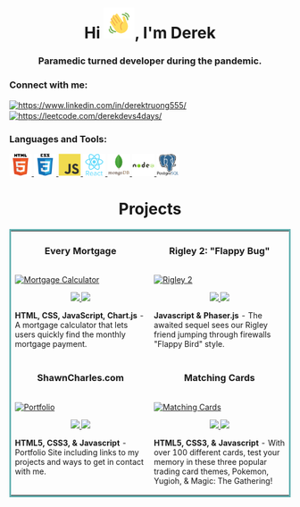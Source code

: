 <h1 align="center">Hi <img src="https://github.com/derekdevs4days/derekdevs4days/blob/main/Wave.gif" height="55px" width="55px">, I'm Derek</h1>

<h3 align="center">Paramedic turned developer during the pandemic.</h3>

<h3 align="left">Connect with me:</h3>
<p align="left">
<a href="https://linkedin.com/in/derektruong555/" target="blank"><img align="center" src="https://raw.githubusercontent.com/rahuldkjain/github-profile-readme-generator/master/src/images/icons/Social/linked-in-alt.svg" alt="https://www.linkedin.com/in/derektruong555/" height="30" width="40" /></a>
<a href="https://www.leetcode.com/https://leetcode.com/derekdevs4days/" target="blank"><img align="center" src="https://raw.githubusercontent.com/rahuldkjain/github-profile-readme-generator/master/src/images/icons/Social/leet-code.svg" alt="https://leetcode.com/derekdevs4days/" height="30" width="40" /></a>
</p>

<h3 align="left">Languages and Tools:</h3>
<p align="left">  <a href="https://www.w3.org/html/" target="_blank" rel="noreferrer"> <img src="https://raw.githubusercontent.com/devicons/devicon/master/icons/html5/html5-original-wordmark.svg" alt="html5" width="40" height="40"/> </a> <a href="https://www.w3schools.com/css/" target="_blank" rel="noreferrer"> <img src="https://raw.githubusercontent.com/devicons/devicon/master/icons/css3/css3-original-wordmark.svg" alt="css3" width="40" height="40"/> </a> <a href="https://developer.mozilla.org/en-US/docs/Web/JavaScript" target="_blank" rel="noreferrer"> <img src="https://raw.githubusercontent.com/devicons/devicon/master/icons/javascript/javascript-original.svg" alt="javascript" width="40" height="40"/> </a> <a href="https://reactjs.org/" target="_blank" rel="noreferrer"> <img src="https://raw.githubusercontent.com/devicons/devicon/master/icons/react/react-original-wordmark.svg" alt="react" width="40" height="40"/> </a> <a href="https://www.mongodb.com/" target="_blank" rel="noreferrer"> <img src="https://raw.githubusercontent.com/devicons/devicon/master/icons/mongodb/mongodb-original-wordmark.svg" alt="mongodb" width="40" height="40"/> </a> <a href="https://nodejs.org" target="_blank" rel="noreferrer"> <img src="https://raw.githubusercontent.com/devicons/devicon/master/icons/nodejs/nodejs-original-wordmark.svg" alt="nodejs" width="40" height="40"/> </a> <a href="https://www.postgresql.org" target="_blank" rel="noreferrer"> <img src="https://raw.githubusercontent.com/devicons/devicon/master/icons/postgresql/postgresql-original-wordmark.svg" alt="postgresql" width="40" height="40"/> </a>  </p>

<h1 align="center">Projects</h1>
<table bordercolor="#66b2b2">
  
  <tr>
    <td width="50%" valign="top">
      <h3 align="center">Every Mortgage</h3>
        <br />
        <a target="_blank" href="https://everymortgage.netlify.app">
            <img src="images/gif2.gif" width="100%" alt="Mortgage Calculator"/>
        </a>
        <br />
        <p align="center">
          
  <a href="https://github.com/derekdevs4days/Every-Mortgage-Calculator" target="_blank">
    <img src="https://img.shields.io/static/v1?label=|&message=REPO&color=23555f&style=plastic&logo=github&logo-color=white"/>
  </a>  
  <a href="https://everymortgage.netlify.app" target="_blank">
    <img src="https://img.shields.io/static/v1?label=|&message=WEBSITE&color=cdf998&style=plastic&logo=wordpress&logo-color=white"/>
  </a>
      </p>
        <p><strong>HTML, CSS, JavaScript, Chart.js</strong> - A mortgage calculator that lets users quickly find the monthly mortgage payment.

 </p>
    </td>
    <td width="50%" valign="top">
      <h3 align="center">Rigley 2: "Flappy Bug"</h3>
        <br />
      <a target="_blank" href="https://codepen.io/ShawnBasquiat/full/bGVWpYw">
            <img src="images/gif2.gif" width="100%"  alt="Rigley 2"/>
        </a>
        <br />
        <p align="center">
          
  <a href="https://github.com/CharlesCreativeContent/Rigley2-FlappyBug" target="_blank">
    <img src="https://img.shields.io/static/v1?label=|&message=REPO&color=23555f&style=plastic&logo=github&logo-color=white"/>
  </a>
  <a href="https://codepen.io/ShawnBasquiat/full/bGVWpYw" target="_blank">
    <img src="https://img.shields.io/static/v1?label=|&message=WEBSITE&color=cdf998&style=plastic&logo=wordpress&logo-color=white"/>
  </a>
      </p>
        <p><strong>Javascript & Phaser.js</strong> - The awaited sequel sees our Rigley friend jumping through firewalls "Flappy Bird" style.</p>
    </td>
  </tr>
  
  <tr>
    <td width="50%" valign="top">
      <h3 align="center">ShawnCharles.com</h3>
      <br />
        <a target="_blank" href="https://shawncharles.com">
          <img src="images/gif4.gif" width="100%" alt="Portfolio"/>
        </a>
      <br />
        <p align="center">
  <a href="https://github.com/CharlesCreativeContent/Portfolio2021" target="_blank">
    <img src="https://img.shields.io/static/v1?label=|&message=REPO&color=23555f&style=plastic&logo=github&logo-color=white"/>
  </a>
  <a href="http://shawncharles.com" target="_blank">
    <img src="https://img.shields.io/static/v1?label=|&message=WEBSITE&color=cdf998&style=plastic&logo=wordpress&logo-color=white"/>
  </a>
      </p>
        <p><strong>HTML5, CSS3, & Javascript</strong> - Portfolio Site including links to my projects and ways to get in contact with me.</p>
    </td>
    <td width="50%" valign="top">
      <h3 align="center">Matching Cards</h3>
        <br />
        <a target="_blank" href="https://poke-matchcards.netlify.app/">
          <img src="images/gif3.gif" width="100%" alt="Matching Cards"/>
        </a>
        <br />
        <p align="center">
          
  <a href="https://github.com/CharlesCreativeContent/matching-card-game" target="_blank">
    <img src="https://img.shields.io/static/v1?label=|&message=REPO&color=23555f&style=plastic&logo=github&logo-color=white"/>
  </a>
  <a href="https://poke-matchcards.netlify.app" target="_blank">
    <img src="https://img.shields.io/static/v1?label=|&message=WEBSITE&color=cdf998&style=plastic&logo=wordpress&logo-color=white"/>
  </a>
      </p>
        <p><strong>HTML5, CSS3, & Javascript</strong> - With over 100 different cards, test your memory in these three popular trading card themes, Pokemon, Yugioh, & Magic: The Gathering!</p>
    </td>
  </tr>
</table>

